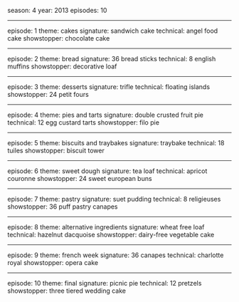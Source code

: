 season: 4
year: 2013
episodes: 10

---

episode: 1
theme: cakes
signature: sandwich cake
technical: angel food cake
showstopper: chocolate cake

---

episode: 2
theme: bread
signature: 36 bread sticks
technical: 8 english muffins
showstopper: decorative loaf

---

episode: 3
theme: desserts
signature: trifle
technical: floating islands
showstopper: 24 petit fours

---

episode: 4
theme: pies and tarts
signature: double crusted fruit pie
technical: 12 egg custard tarts
showstopper: filo pie

---

episode: 5
theme: biscuits and traybakes
signature: traybake
technical: 18 tuiles
showstopper: biscuit tower

---

episode: 6
theme: sweet dough
signature: tea loaf
technical: apricot couronne
showstopper: 24 sweet european buns

---

episode: 7
theme: pastry
signature: suet pudding
technical: 8 religieuses
showstopper: 36 puff pastry canapes

---

episode: 8
theme: alternative ingredients
signature: wheat free loaf
technical: hazelnut dacquoise
showstopper: dairy-free vegetable cake

---

episode: 9
theme: french week
signature: 36 canapes
technical: charlotte royal
showstopper: opera cake

---

episode: 10
theme: final
signature: picnic pie
technical: 12 pretzels
showstopper: three tiered wedding cake
